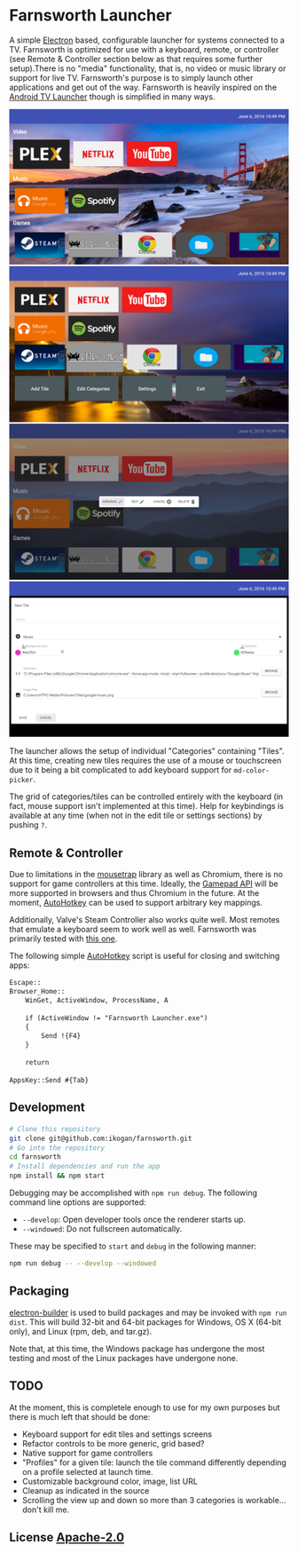 # Farnsworth Launcher

A simple [Electron](http://electron.atom.io/) based,
configurable launcher for systems connected to a TV. Farnsworth
is optimized for use with a keyboard, remote, or controller
(see Remote & Controller section below as that requires some further
setup).There is no "media" functionality, that is, no video or music library
or support for live TV. Farnsworth's purpose is to simply launch other
applications and get out of the way. Farnsworth is heavily inspired on the
[Android TV Launcher](https://play.google.com/store/apps/details?id=com.google.android.leanbacklauncher&hl=en)
though is simplified in many ways.

![Category Layout](/doc/category-names.png?raw=true "Tiles with Category Names")
![Tile Layout](/doc/no-category-names.png?raw=true "Tiles without Category Names")
![Manage Tile Popup](/doc/edit-popup.png?raw=true "Managing a Tile")
![Edit Tile](/doc/edit-tile.png?raw=true "Edit Tile Settings")

The launcher allows the setup of individual "Categories" containing
"Tiles". At this time, creating new tiles requires the use of a mouse or
touchscreen due to it being a bit complicated to add keyboard support for
`md-color-picker`.

The grid of categories/tiles can be controlled entirely with the keyboard
(in fact, mouse support isn't implemented at this time). Help for keybindings
is available at any time (when not in the edit tile or settings sections)
by pushing `?`.

## Remote & Controller

Due to limitations in the [mousetrap](https://github.com/ccampbell/mousetrap)
library as well as Chromium, there is no support for game controllers at this
time. Ideally, the [Gamepad API](https://developer.mozilla.org/en-US/docs/Web/API/Gamepad_API/Using_the_Gamepad_API)
will be more supported in browsers and thus Chromium in the future. At the
moment, [AutoHotkey](https://autohotkey.com/) can be used to support arbitrary
key mappings.

Additionally, Valve's Steam Controller also works quite well. Most remotes
that emulate a keyboard seem to work well as well. Farnsworth was primarily
tested with [this one](http://www.amazon.com/LYNEC-C2-Wireless-Keyboard-Infrared/dp/B00U78EKM4).

The following simple [AutoHotkey](https://autohotkey.com/) script is useful
for closing and switching apps:

```ahk
Escape::
Browser_Home::
    WinGet, ActiveWindow, ProcessName, A

    if (ActiveWindow != "Farnsworth Launcher.exe")
    {
        Send !{F4}
    }

    return

AppsKey::Send #{Tab}
```

## Development

```bash
# Clone this repository
git clone git@github.com:ikogan/farnsworth.git
# Go into the repository
cd farnsworth
# Install dependencies and run the app
npm install && npm start
```

Debugging may be accomplished with `npm run debug`. The following command line
options are supported:

-   `--develop`: Open developer tools once the renderer starts up.
-   `--windowed`: Do not fullscreen automatically.

These may be specified to `start` and `debug` in the following manner:

```bash
npm run debug -- --develop --windowed
```

## Packaging

[electron-builder](https://github.com/electron-userland/electron-builder) is
used to build packages and may be invoked with `npm run dist`. This will build
32-bit and 64-bit packages for Windows, OS X (64-bit only), and Linux (rpm, deb,
and tar.gz).

Note that, at this time, the Windows package has undergone the most testing and
most of the Linux packages have undergone none.

## TODO

At the moment, this is completele enough to use for my own purposes but there
is much left that should be done:

-   Keyboard support for edit tiles and settings screens
-   Refactor controls to be more generic, grid based?
-   Native support for game controllers
-   "Profiles" for a given tile: launch the tile command differently
    depending on a profile selected at launch time.
-   Customizable background color, image, list URL
-   Cleanup as indicated in the source
-   Scrolling the view up and down so more than 3 categories is workable...
    don't kill me.

## License [Apache-2.0](LICENSE.md)

